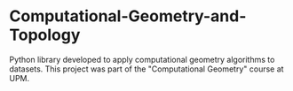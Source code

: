 # Computational-Geometry-and-Topology
Python library developed to apply computational geometry algorithms to datasets. This project was part of the "Computational Geometry" course at UPM.
